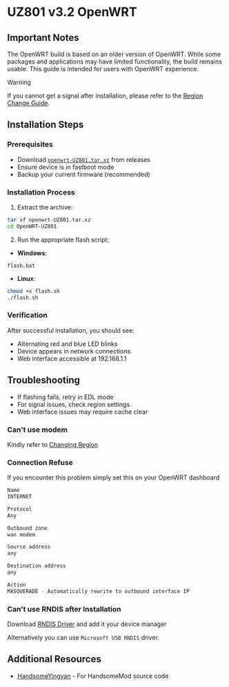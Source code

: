 # UZ801 v3.2 OpenWRT

## Important Notes

The OpenWRT build is based on an older version of OpenWRT. While some packages and applications may have limited functionality, the build remains usable. This guide is intended for users with OpenWRT experience.

> [!WARNING]
> If you cannot get a signal after installation, please refer to the [Region Change Guide](rsc/troubleshooting.md#changing-modem-region).

## Installation Steps

### Prerequisites

- Download [`openwrt-UZ801.tar.xz`](https://github.com/AlienWolfX/UZ801-USB_MODEM/releases) from releases
- Ensure device is in fastboot mode
- Backup your current firmware (recommended)

### Installation Process

1. Extract the archive:

```bash
tar xf openwrt-UZ801.tar.xz
cd OpenWRT-UZ801
```

2. Run the appropriate flash script:

- **Windows**:

```batch
flash.bat
```

- **Linux**:

```bash
chmod +x flash.sh
./flash.sh
```

### Verification

After successful installation, you should see:

- Alternating red and blue LED blinks
- Device appears in network connections
- Web interface accessible at 192.168.1.1

## Troubleshooting

- If flashing fails, retry in EDL mode
- For signal issues, check region settings
- Web interface issues may require cache clear

### Can't use modem

Kindly refer to [Changing Region](https://github.com/AlienWolfX/UZ801-USB_MODEM/wiki/Troubleshooting#changing-modem-region)

### Connection Refuse

If you encounter this problem simply set this on your OpenWRT dashboard

```bash
Name
INTERNET

Protocol
Any

Outbound zone
wan modem

Source address
any

Destination address
any

Action
MASQUERADE - Automatically rewrite to outbound interface IP
```

### Can't use RNDIS after Installation

Download [RNDIS Driver](https://github.com/milkv-duo/duo-files/raw/main/common/RNDIS_drivers_20231018.zip) and add it your device manager

Alternatively you can use `Microsoft USB RNDIS` driver.

## Additional Resources

- [HandsomeYingyan](https://github.com/HandsomeYingyan) - For HandsomeMod source code
